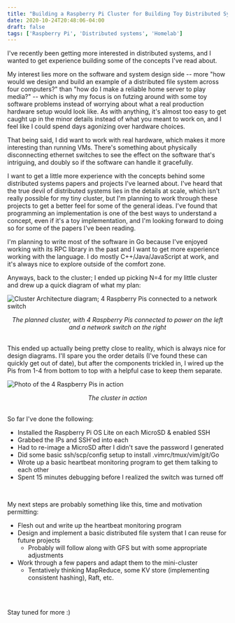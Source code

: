 ```yaml
---
title: "Building a Raspberry Pi Cluster for Building Toy Distributed Systems"
date: 2020-10-24T20:48:06-04:00
draft: false
tags: ['Raspberry Pi', 'Distributed systems', 'Homelab']
---
```



I've recently been getting more interested in distributed systems, and I wanted to get experience building some of the concepts I've read about.

My interest lies more on the software and system design side -- more "how would we design and build an example of a distributed file system across four computers?" than "how do I make a reliable home server to play media?" -- which is why my focus is on futzing around with some toy software problems instead of worrying about what a real production hardware setup would look like. As with anything, it's almost too easy to get caught up in the minor details instead of what you meant to work on, and I feel like I could spend days agonizing over hardware choices.

That being said, I did want to work with real hardware, which makes it more interesting than running VMs. There's something about physically disconnecting ethernet switches to see the effect on the software that's intriguing, and doubly so if the software can handle it gracefully.

I want to get a little more experience with the concepts behind some distributed systems papers and projects I've learned about. I've heard that the true devil of distributed systems lies in the details at scale, which isn't really possible for my tiny cluster, but I'm planning to work through these projects to get a better feel for some of the general ideas. I've found that programming an implementation is one of the best ways to understand a concept, even if it's a toy implementation, and I'm looking forward to doing so for some of the papers I've been reading.

I'm planning to write most of the software in Go because I've enjoyed working with its RPC library in the past and I want to get more experience working with the language. I do mostly C++/Java/JavaScript at work, and it's always nice to explore outside of the comfort zone.

Anyways, back to the cluster; I ended up picking N=4 for my little cluster and drew up a quick diagram of what my plan:

![Cluster Architecture diagram; 4 Raspberry Pis connected to a network switch](cluster-architecture.png)
<center>
<em>The planned cluster, with 4 Raspberry Pis connected to power on the left and a network switch on the right</em>
</center>
<br>

This ended up actually being pretty close to reality, which is always nice for design diagrams. I'll spare you the order details (I've found these can quickly get out of date), but after the components trickled in, I wired up the Pis from 1-4 from bottom to top with a helpful case to keep them separate.

![Photo of the 4 Raspberry Pis in action](cluster-picture.jpeg)
<center>
<em>The cluster in action</em>
</center>
<br>

So far I've done the following:
- Installed the Raspberry Pi OS Lite on each MicroSD & enabled SSH
- Grabbed the IPs and SSH'ed into each
- Had to re-image a MicroSD after I didn't save the password I generated
- Did some basic ssh/scp/config setup to install .vimrc/tmux/vim/git/Go
- Wrote up a basic heartbeat monitoring program to get them talking to each other
- Spent 15 minutes debugging before I realized the switch was turned off

<br>

My next steps are probably something like this, time and motivation permitting:
- Flesh out and write up the heartbeat monitoring program
- Design and implement a basic distributed file system that I can reuse for future projects
  - Probably will follow along with GFS but with some appropriate adjustments
- Work through a few papers and adapt them to the mini-cluster
  - Tentatively thinking MapReduce, some KV store (implementing consistent hashing), Raft, etc.


<br>
<br>

Stay tuned for more :)